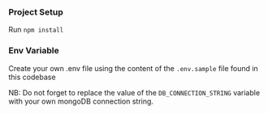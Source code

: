 ### Project Setup
Run `npm install`

### Env Variable
Create your own .env file using the content of the `.env.sample` file found in this codebase

NB: Do not forget to replace the value of the `DB_CONNECTION_STRING` variable with your own mongoDB connection string.